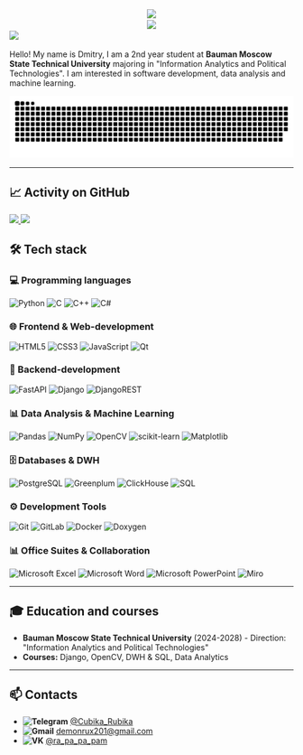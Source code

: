 <div align="center">
  <img src="https://readme-typing-svg.herokuapp.com/?lines=Welcome!;Code+lives+here...&color=F48436&center=true">
</div>

<div align="center">
  <img src="https://raw.githubusercontent.com/Demonrux/APL_lab3/main/assets/coding.gif" width="400">
</div>

<img src="https://img.shields.io/badge/👨‍💻_About_Me-F48436?style=for-the-badge&logo=visualstudiocode&logoColor=white" height="90" />

Hello! My name is Dmitry, I am a 2nd year student at **Bauman Moscow State Technical University** majoring in "Information Analytics and Political Technologies". I am interested in software development, data analysis and machine learning.

![Snake animation](https://raw.githubusercontent.com/platane/platane/output/github-contribution-grid-snake.svg)

---

## 📈 Activity on GitHub
<a href="https://github.com/Demonrux">
  <img height="165em" src="https://github-readme-stats.vercel.app/api?username=Demonrux&show_icons=true&title_color=f48436&icon_color=f48436&text_color=ffffff&bg_color=0d1117&hide_border=true&count_private=true&include_all_commits=true" />
  <img height="165em" src="https://github-readme-stats.vercel.app/api/top-langs/?username=Demonrux&layout=compact&title_color=f48436&text_color=ffffff&bg_color=0d1117&hide_border=true&langs_count=10" />
</a>

## 🛠 Tech stack

### **💻 Programming languages**
![Python](https://img.shields.io/badge/Python-3776AB?style=for-the-badge&logo=python&logoColor=white)
![C](https://img.shields.io/badge/C-A8B9CC?style=for-the-badge&logo=c&logoColor=black)
![C++](https://img.shields.io/badge/C++-00599C?style=for-the-badge&logo=c%2B%2B&logoColor=white)
![C#](https://img.shields.io/badge/C%23-239120?style=for-the-badge&logo=c-sharp&logoColor=white)

### **🌐 Frontend & Web-development**
![HTML5](https://img.shields.io/badge/HTML5-E34F26?style=for-the-badge&logo=html5&logoColor=white)
![CSS3](https://img.shields.io/badge/CSS3-1572B6?style=for-the-badge&logo=css3&logoColor=white)
![JavaScript](https://img.shields.io/badge/JavaScript-F7DF1E?style=for-the-badge&logo=javascript&logoColor=black)
![Qt](https://img.shields.io/badge/Qt-41CD52?style=for-the-badge&logo=qt&logoColor=white)

### **🧪 Backend-development**
![FastAPI](https://img.shields.io/badge/FastAPI-009688?style=for-the-badge&logo=FastAPI&logoColor=white)
![Django](https://img.shields.io/badge/Django-092E20?style=for-the-badge&logo=django&logoColor=white)
![DjangoREST](https://img.shields.io/badge/Django%20REST-ff1709?style=for-the-badge&logo=django&logoColor=white)

### **📊 Data Analysis & Machine Learning**
![Pandas](https://img.shields.io/badge/Pandas-2C2D72?style=for-the-badge&logo=pandas&logoColor=white)
![NumPy](https://img.shields.io/badge/NumPy-013243?style=for-the-badge&logo=numpy&logoColor=white)
![OpenCV](https://img.shields.io/badge/OpenCV-5C3EE8?style=for-the-badge&logo=OpenCV&logoColor=white)
![scikit-learn](https://img.shields.io/badge/scikit--learn-F7931E?style=for-the-badge&logo=scikit-learn&logoColor=white)
![Matplotlib](https://img.shields.io/badge/Matplotlib-%23ffffff.svg?style=for-the-badge&logo=Matplotlib&logoColor=black)

### **🗄️ Databases & DWH**
![PostgreSQL](https://img.shields.io/badge/PostgreSQL-316192?style=for-the-badge&logo=postgresql&logoColor=white)
![Greenplum](https://img.shields.io/badge/Greenplum-00A98F?style=for-the-badge&logo=greenplum&logoColor=white)
![ClickHouse](https://img.shields.io/badge/ClickHouse-FFCC01?style=for-the-badge&logo=clickhouse&logoColor=black)
![SQL](https://img.shields.io/badge/SQL-4479A1?style=for-the-badge&logo=sql&logoColor=white)

### **⚙️ Development Tools**
![Git](https://img.shields.io/badge/Git-F05032?style=for-the-badge&logo=git&logoColor=white)
![GitLab](https://img.shields.io/badge/GitLab-FCA121?style=for-the-badge&logo=gitlab&logoColor=white)
![Docker](https://img.shields.io/badge/Docker-2496ED?style=for-the-badge&logo=docker&logoColor=white)
![Doxygen](https://img.shields.io/badge/Doxygen-29C4BF?style=for-the-badge&logo=doxygen&logoColor=white)

### **📊 Office Suites & Collaboration**
![Microsoft Excel](https://img.shields.io/badge/Microsoft_Excel-217346?style=for-the-badge&logo=microsoftexcel&logoColor=white)
![Microsoft Word](https://img.shields.io/badge/Microsoft_Word-2B579A?style=for-the-badge&logo=microsoftword&logoColor=white)
![Microsoft PowerPoint](https://img.shields.io/badge/Microsoft_PowerPoint-B7472A?style=for-the-badge&logo=microsoftpowerpoint&logoColor=white)
![Miro](https://img.shields.io/badge/Miro-050038?style=for-the-badge&logo=miro&logoColor=white)

---

## 🎓 Education and courses

*  **Bauman Moscow State Technical University** (2024-2028) - Direction: "Information Analytics and Political Technologies"
*  **Courses:** Django, OpenCV, DWH & SQL, Data Analytics

---

## 📫 Contacts

*   **![Telegram](https://img.shields.io/badge/Telegram-26A5E4?style=flat-square&logo=telegram&logoColor=white)** [@Cubika_Rubika](https://t.me/Cubika_Rubika)
*   **![Gmail](https://img.shields.io/badge/Gmail-D14836?style=flat-square&logo=gmail&logoColor=white)** [demonrux201@gmail.com](mailto:demonrux201@gmail.com)
*   **![VK](https://img.shields.io/badge/VK-0077FF?style=flat-square&logo=vk&logoColor=white)** [@ra_pa_pa_pam](https://vk.com/ra_pa_pa_pam)
